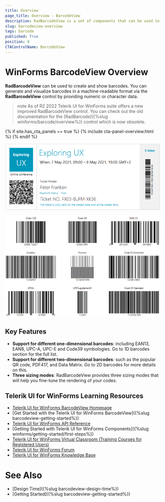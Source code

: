 ```yaml
---
title: Overview
page_title: Overview - BarcodeView
description: RadBarcodeView is a set of components that can be used to create, show and read barcodes. 
slug: barcodeview-overview
tags: barcode
published: True
position: 0 
CTAControlName: BarcodeView
---
```


# WinForms BarcodeView Overview

**RadBarcodeView** can be used to create and show barcodes. You can generate and visualize barcodes in a machine-readable format via the **RadBarcodeView** control by providing numeric or character data. 

>note As of R2 2022 Telerik UI for WinForms suite offers a new improved RadBarcodeView control. You can check out the old documentation for the [RadBarcode]({%slug winforms/barcode/overview%}) control which is now obsolete.

{% if site.has_cta_panels == true %}
{% include cta-panel-overview.html %}
{% endif %}

![WinForms RadBarcodeView Sample Overview](images/barcodeview-overview001.png)

![WinForms RadBarcodeView Overview Sample](images/barcodeview-overview002.png)

## Key Features

* **Support for different one-dimensional barcodes**: including EAN13, EAN8, UPC-A, UPC-E and Code39 symbologies. Go to 1D barcodes section for the full list.
* **Support for different two-dimensional barcodes**: such as the popular QR code, PDF417, and Data Matrix. Go to 2D barcodes for more details on this.
* **Three sizing modes**: RadBarcodeView provides three sizing modes that will help you fine-tune the rendering of your codes.


## Telerik UI for WinForms Learning Resources
* [Telerik UI for WinForms BarcodeView Homepage](https://www.telerik.com/products/winforms/barcodeview.aspx)
* [Get Started with the Telerik UI for WinForms BarcodeView]({%slug barcodeview-getting-started%})
* [Telerik UI for WinForms API Reference](https://docs.telerik.com/devtools/winforms/api/)
* [Getting Started with Telerik UI for WinForms Components]({%slug winforms/getting-started/first-steps%})
* [Telerik UI for WinForms Virtual Classroom (Training Courses for Registered Users)](https://learn.telerik.com/learn/course/external/view/elearning/17/TelerikUIforWinForms) 
* [Telerik UI for WinForms Forum](https://www.telerik.com/forums/winforms)
* [Telerik UI for WinForms Knowledge Base](https://docs.telerik.com/devtools/winforms/knowledge-base)

# See Also

* [Design Time]({%slug barcodeview-design-time%})
* [Getting Started]({%slug barcodeview-getting-started%})
 
        
